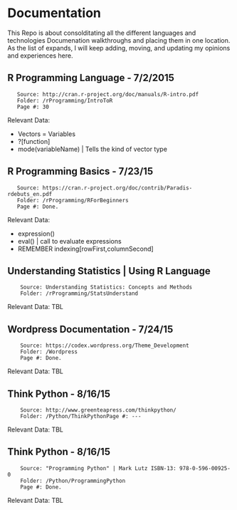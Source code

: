 # Documentation
This Repo is about consolditating all the different languages and technologies Documenation walkthroughs and placing them in one location.
As the list of expands, I will keep adding, moving, and updating my opinions and experiences here.

## R Programming Language - 7/2/2015
       Source: http://cran.r-project.org/doc/manuals/R-intro.pdf
       Folder: /rProgramming/IntroToR
       Page #: 30
Relevant Data: 
* Vectors = Variables
* ?[function]
* mode(variableName)  | Tells the kind of vector type

## R Programming Basics - 7/23/15
       Source: https://cran.r-project.org/doc/contrib/Paradis-rdebuts_en.pdf
       Folder: /rProgramming/RForBeginners
       Page #: Done.
Relevant Data: 
* expression()
* eval()        | call to evaluate expressions
* REMEMBER indexing[rowFirst,columnSecond]

## Understanding Statistics | Using R Language
		Source: Understanding Statistics: Concepts and Methods
		Folder: /rProgramming/StatsUnderstand
Relevant Data: TBL


## Wordpress Documentation - 7/24/15
		Source: https://codex.wordpress.org/Theme_Development
		Folder: /Wordpress
		Page #: Done.
Relevant Data: TBL

## Think Python - 8/16/15
		Source: http://www.greenteapress.com/thinkpython/
		Folder: /Python/ThinkPythonPage #: ---
Relevant Data: TBL

## Think Python - 8/16/15
		Source: "Programming Python" | Mark Lutz ISBN-13: 978-0-596-00925-0
		Folder: /Python/ProgrammingPython
		Page #: Done.
Relevant Data: TBL
